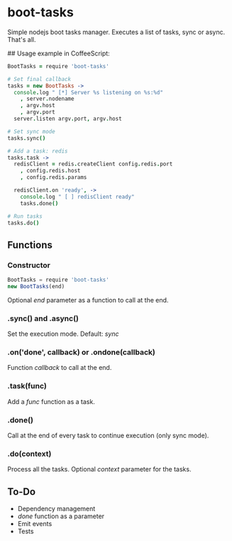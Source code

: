 # boot-tasks

Simple nodejs boot tasks manager. Executes a list of tasks, sync or async. That's all.

## Usage example in CoffeeScript:
```coffeescript
BootTasks = require 'boot-tasks'

# Set final callback
tasks = new BootTasks ->
  console.log " [*] Server %s listening on %s:%d"
    , server.nodename
    , argv.host
    , argv.port
  server.listen argv.port, argv.host

# Set sync mode
tasks.sync()

# Add a task: redis
tasks.task ->
  redisClient = redis.createClient config.redis.port
    , config.redis.host
    , config.redis.params

  redisClient.on 'ready', ->
    console.log " [ ] redisClient ready"
    tasks.done()

# Run tasks
tasks.do()
```

## Functions
### Constructor
```javascript
BootTasks = require 'boot-tasks'
new BootTasks(end)
```
Optional _end_ parameter as a function to call at the end.

### .sync() and .async()
Set the execution mode. Default: _sync_

### .on('done', callback) or .ondone(callback)
Function _callback_ to call at the end.

### .task(func)
Add a _func_ function as a task.

### .done()
Call at the end of every task to continue execution (only sync mode).

### .do(context)
Process all the tasks. Optional _context_ parameter for the tasks.

## To-Do
* Dependency management
* _done_ function as a parameter
* Emit events
* Tests